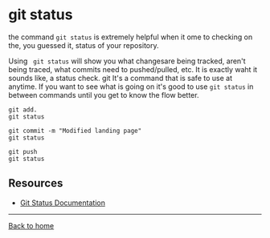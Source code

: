 # git status

the command `git status` is extremely helpful when it ome to checking on the, you guessed it, status of your repository.

Using ` git status` will show you what changesare being tracked, aren't being traced, what commits need to pushed/pulled, etc. It is exactly waht it sounds like, a status check.
git 
It's a command that is safe to use at anytime. If you want to see what is going on it's good to use `git status` in between commands until you get to know the flow better. 

```
git add. 
git status

git commit -m "Modified landing page"
git status

git push
git status
```

## Resources 

- [Git Status Documentation](https://git-scm.com/docs/git-status)

---

[Back to home](../) 